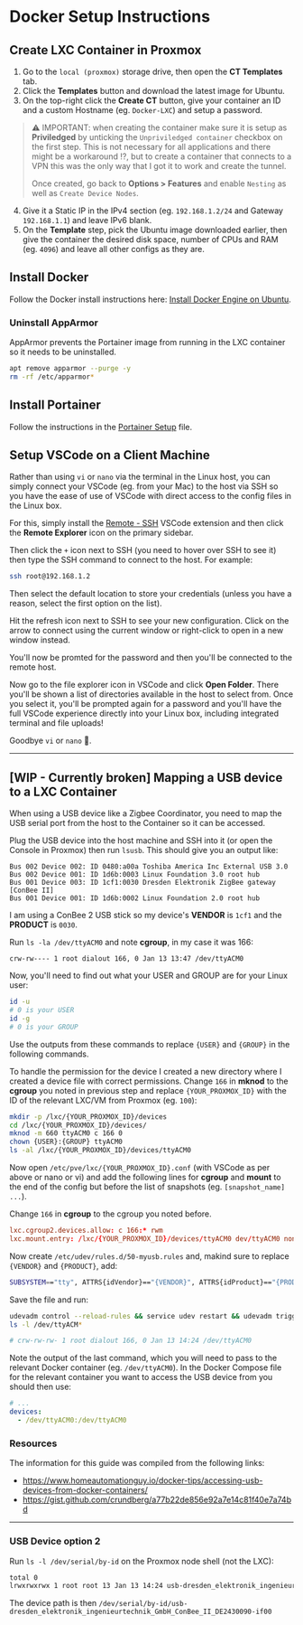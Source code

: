 # Docker Setup Instructions

## Create LXC Container in Proxmox

1. Go to the `local (proxmox)` storage drive, then open the **CT Templates** tab.
2. Click the **Templates** button and download the latest image for Ubuntu.
3. On the top-right click the **Create CT** button, give your container an ID and a custom Hostname (eg. `Docker-LXC`) and setup a password.

> ⚠️ IMPORTANT: when creating the container make sure it is setup as **Priviledged** by unticking the `Unpriviledged container` checkbox on the first step. This is not necessary for all applications and there might be a workaround ⁉️, but to create a container that connects to a VPN this was the only way that I got it to work and create the tunnel.
>
> Once created, go back to **Options > Features** and enable `Nesting` as well as `Create Device Nodes`.

4. Give it a Static IP in the IPv4 section (eg. `192.168.1.2/24` and Gateway `192.168.1.1`) and leave IPv6 blank.
5. On the **Template** step, pick the Ubuntu image downloaded earlier, then give the container the desired disk space, number of CPUs and RAM (eg. `4096`) and leave all other configs as they are.

## Install Docker

Follow the Docker install instructions here: [Install Docker Engine on Ubuntu](https://docs.docker.com/engine/install/ubuntu/).

### Uninstall AppArmor

AppArmor prevents the Portainer image from running in the LXC container so it needs to be uninstalled.

```bash
apt remove apparmor --purge -y
rm -rf /etc/apparmor*
```

## Install Portainer

Follow the instructions in the [Portainer Setup](Portainer-Setup.md) file.

## Setup VSCode on a Client Machine

Rather than using `vi` or `nano` via the terminal in the Linux host, you can simply connect your VSCode (eg. from your Mac) to the host via SSH so you have the ease of use of VSCode with direct access to the config files in the Linux box.

For this, simply install the [Remote - SSH](https://marketplace.visualstudio.com/items?itemName=ms-vscode-remote.remote-ssh) VSCode extension and then click the **Remote Explorer** icon on the primary sidebar.

Then click the `+` icon next to SSH (you need to hover over SSH to see it) then type the SSH command to connect to the host. For example:

```bash
ssh root@192.168.1.2
```

Then select the default location to store your credentials (unless you have a reason, select the first option on the list).

Hit the refresh icon next to SSH to see your new configuration. Click on the arrow to connect using the current window or right-click to open in a new window instead.

You'll now be promted for the password and then you'll be connected to the remote host.

Now go to the file explorer icon in VSCode and click **Open Folder**. There you'll be shown a list of directories available in the host to select from. Once you select it, you'll be prompted again for a password and you'll have the full VSCode experience directly into your Linux box, including integrated terminal and file uploads!

Goodbye `vi` or `nano` 👋.

---

## [WIP - Currently broken] Mapping a USB device to a LXC Container

When using a USB device like a Zigbee Coordinator, you need to map the USB serial port from the host to the Container so it can be accessed.

Plug the USB device into the host machine and SSH into it (or open the Console in Proxmox) then run `lsusb`. This should give you an output like:

```
Bus 002 Device 002: ID 0480:a00a Toshiba America Inc External USB 3.0
Bus 002 Device 001: ID 1d6b:0003 Linux Foundation 3.0 root hub
Bus 001 Device 003: ID 1cf1:0030 Dresden Elektronik ZigBee gateway [ConBee II]
Bus 001 Device 001: ID 1d6b:0002 Linux Foundation 2.0 root hub
```

I am using a ConBee 2 USB stick so my device's **VENDOR** is `1cf1` and the **PRODUCT** is `0030`.

Run `ls -la /dev/ttyACM0` and note **cgroup**, in my case it was 166:

```
crw-rw---- 1 root dialout 166, 0 Jan 13 13:47 /dev/ttyACM0
```

Now, you'll need to find out what your USER and GROUP are for your Linux user:

```bash
id -u
# 0 is your USER
id -g
# 0 is your GROUP
```

Use the outputs from these commands to replace `{USER}` and `{GROUP}` in the following commands.

To handle the permission for the device I created a new directory where I created a device file with correct permissions. Change `166` in **mknod** to the **cgroup** you noted in previous step and replace `{YOUR_PROXMOX_ID}` with the ID of the relevant LXC/VM from Proxmox (eg. `100`):

```bash
mkdir -p /lxc/{YOUR_PROXMOX_ID}/devices
cd /lxc/{YOUR_PROXMOX_ID}/devices/
mknod -m 660 ttyACM0 c 166 0
chown {USER}:{GROUP} ttyACM0
ls -al /lxc/{YOUR_PROXMOX_ID}/devices/ttyACM0
```

Now open `/etc/pve/lxc/{YOUR_PROXMOX_ID}.conf` (with VSCode as per above or nano or vi) and add the following lines for **cgroup** and **mount** to the end of the config but before the list of snapshots (eg. `[snapshot_name] ...`).

Change `166` in **cgroup** to the cgroup you noted before.

```conf
lxc.cgroup2.devices.allow: c 166:* rwm
lxc.mount.entry: /lxc/{YOUR_PROXMOX_ID}/devices/ttyACM0 dev/ttyACM0 none bind,optional,create=file,mode=0666
```

Now create `/etc/udev/rules.d/50-myusb.rules` and, makind sure to replace `{VENDOR}` and `{PRODUCT}`, add:

```bash
SUBSYSTEM=="tty", ATTRS{idVendor}=="{VENDOR}", ATTRS{idProduct}=="{PRODUCT}", MODE="0666", SYMLINK+="conbee"
```

Save the file and run:

```bash
udevadm control --reload-rules && service udev restart && udevadm trigger
ls -l /dev/ttyACM*

# crw-rw-rw- 1 root dialout 166, 0 Jan 13 14:24 /dev/ttyACM0
```

Note the output of the last command, which you will need to pass to the relevant Docker container (eg. `/dev/ttyACM0`). In the Docker Compose file for the relevant container you want to access the USB device from you should then use:

```yml
# ...
devices:
  - /dev/ttyACM0:/dev/ttyACM0
```

### Resources

The information for this guide was compiled from the following links:

- https://www.homeautomationguy.io/docker-tips/accessing-usb-devices-from-docker-containers/
- https://gist.github.com/crundberg/a77b22de856e92a7e14c81f40e7a74bd

---

### USB Device option 2

Run `ls -l /dev/serial/by-id` on the Proxmox node shell (not the LXC):

```bash
total 0
lrwxrwxrwx 1 root root 13 Jan 13 14:24 usb-dresden_elektronik_ingenieurtechnik_GmbH_ConBee_II_DE2430090-if00 -> ../../ttyACM0
```

The device path is then `/dev/serial/by-id/usb-dresden_elektronik_ingenieurtechnik_GmbH_ConBee_II_DE2430090-if00`
